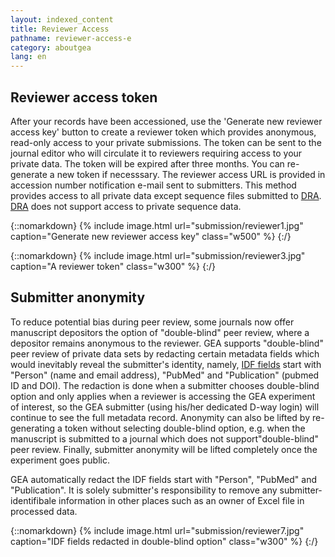 ```yaml
---
layout: indexed_content
title: Reviewer Access
pathname: reviewer-access-e
category: aboutgea
lang: en
---
```


## Reviewer access token <a name="access"></a>

After your records have been accessioned, use the 'Generate new reviewer access key' button to create a reviewer token which provides anonymous, read-only access to your private submissions. The token can be sent to the journal editor who will circulate it to reviewers requiring access to your private data. The token will be expired after three months. You can re-generate a new token if necesssary. The reviewer access URL is provided in accession number notification e-mail sent to submitters. This method provides access to all private data except sequence files submitted to [DRA](/dra/index-e.html). [DRA](/dra/index-e.html) does not support access to private sequence data.

{::nomarkdown}
{% include image.html url="submission/reviewer1.jpg" caption="Generate new reviewer access key" class="w500" %}
{:/}

{::nomarkdown}
{% include image.html url="submission/reviewer3.jpg" caption="A reviewer token" class="w300" %}
{:/}

## Submitter anonymity <a name="anonymity"></a>

To reduce potential bias during peer review, some journals now offer manuscript depositors the option of "double-blind" peer review, where a depositor remains anonymous to the reviewer. GEA supports "double-blind" peer review of private data sets by redacting certain metadata fields which would inevitably reveal the submitter's identity, namely, [IDF fields](/gea/metadata-e.html#idf_tags) start with "Person" (name and email address), "PubMed" and "Publication" (pubmed ID and DOI). The redaction is done when a submitter chooses double-blind option and only applies when a reviewer is accessing the GEA experiment of interest, so the GEA submitter (using his/her dedicated D-way login) will continue to see the full metadata record. Anonymity can also be lifted by re-generating a token without selecting double-blind option, e.g. when the manuscript is submitted to a journal which does not support"double-blind" peer review. Finally, submitter anonymity will be lifted completely once the experiment goes public.

<div class="attention red">

GEA automatically redact the IDF fields start with "Person", "PubMed" and "Publication". It is solely submitter's responsibility to remove any submitter-identifibale information in other places such as an owner of Excel file in processed data.

</div>

{::nomarkdown}
{% include image.html url="submission/reviewer7.jpg" caption="IDF fields redacted in double-blind option" class="w300" %}
{:/}
